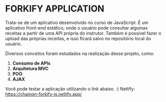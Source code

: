 # FORKIFY APPLICATION

Trata-se de um aplicativo desenvolvido no curso de JavaScript.
É um aplicativo front-end estático, onde o usuário pode consultar algumas receitas a partir de uma API própria do instrutor.
Também é possível fazer o upload das próprias receitas, e isso ficará salvo no repositório local do usuário.

Diversos conceitos foram estudados na realização desse projeto, como:

1. **Consumo de APIs**
2. **Arquitetura MVC**
3. **POO**
4. **AJAX**

Você pode testar a aplicação utilizando o link abaixo. :)
Netlify: https://chamon-forkify-js.netlify.app/
